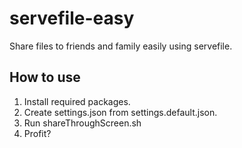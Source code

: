 # servefile-easy
Share files to friends and family easily using servefile.

## How to use
1. Install required packages.
2. Create settings.json from settings.default.json.
3. Run shareThroughScreen.sh
4. Profit?
